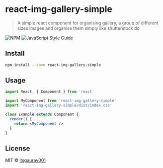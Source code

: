# react-img-gallery-simple

> A simple react component for organising gallery, a group of different sizes images and organise them simply like shutterstock do

[![NPM](https://img.shields.io/npm/v/react-img-gallery-simple.svg)](https://www.npmjs.com/package/react-img-gallery-simple) [![JavaScript Style Guide](https://img.shields.io/badge/code_style-standard-brightgreen.svg)](https://standardjs.com)

## Install

```bash
npm install --save react-img-gallery-simple
```

## Usage

```jsx
import React, { Component } from 'react'

import MyComponent from 'react-img-gallery-simple'
import 'react-img-gallery-simple/dist/index.css'

class Example extends Component {
  render() {
    return <MyComponent />
  }
}
```

## License

MIT © [itsgaurav001](https://github.com/itsgaurav001)
